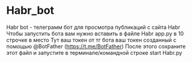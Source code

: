 # Habr_bot
Habr bot - телеграмм бот для просмотра публикаций с сайта Habr
Чтобы запустить бота вам нужно вставить в файле Habr app.py в 10 строчке в место Тут ваш токен от тг бота ваш токен созданный с помощью @BotFather (https://t.me/BotFather)
После этого сохраните этот файл и запустите в терминале/командной строке start Habr.py
